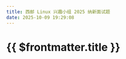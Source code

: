 ```yaml
---
title: 西邮 Linux 兴趣小组 2025 纳新面试题
date: 2025-10-09 19:29:08
---
```


<script setup>
import CountDown from "@/components/CountDown.vue"
</script>

# {{ $frontmatter.title }}

<CountDown event="题目发布" targetTime="2025-10-10 19:30:00" endMessage="题目已发布，请刷新页面" />
